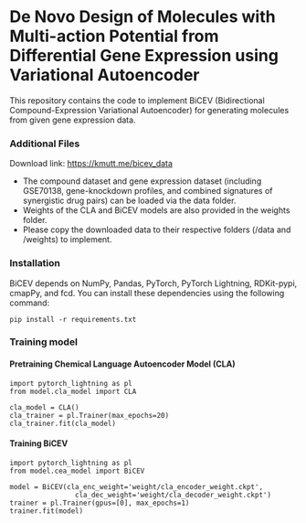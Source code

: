 # De Novo Design of Molecules with Multi-action Potential from Differential Gene Expression using Variational Autoencoder


This repository contains the code to implement BiCEV (Bidirectional Compound-Expression Variational Autoencoder) for generating molecules from given gene expression data.


### Additional Files

Download link: https://kmutt.me/bicev_data

* The compound dataset and gene expression dataset (including GSE70138, gene-knockdown profiles, and combined signatures of synergistic drug pairs) can be loaded via the data folder.
* Weights of the CLA and BiCEV models are also provided in the weights folder.
* Please copy the downloaded data to their respective folders (/data and /weights) to implement.


### Installation
BiCEV depends on NumPy, Pandas, PyTorch, PyTorch Lightning, RDKit-pypi, cmapPy, and fcd. 
You can install these dependencies using the following command:

`pip install -r requirements.txt`



### Training model
#### Pretraining Chemical Language Autoencoder Model (CLA)

```
import pytorch_lightning as pl
from model.cla_model import CLA

cla_model = CLA()
cla_trainer = pl.Trainer(max_epochs=20)
cla_trainer.fit(cla_model)
```

#### Training BiCEV 

```
import pytorch_lightning as pl
from model.cea_model import BiCEV

model = BiCEV(cla_enc_weight='weight/cla_encoder_weight.ckpt',
                cla_dec_weight='weight/cla_decoder_weight.ckpt')
trainer = pl.Trainer(gpus=[0], max_epochs=1)
trainer.fit(model)
```
